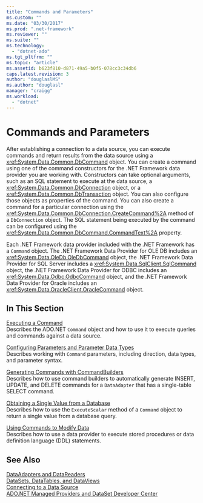 ```yaml
---
title: "Commands and Parameters"
ms.custom: ""
ms.date: "03/30/2017"
ms.prod: ".net-framework"
ms.reviewer: ""
ms.suite: ""
ms.technology: 
  - "dotnet-ado"
ms.tgt_pltfrm: ""
ms.topic: "article"
ms.assetid: b623f810-d871-49a5-b0f5-078cc3c34db6
caps.latest.revision: 3
author: "douglaslMS"
ms.author: "douglasl"
manager: "craigg"
ms.workload: 
  - "dotnet"
---
```

# Commands and Parameters
After establishing a connection to a data source, you can execute commands and return results from the data source using a <xref:System.Data.Common.DbCommand> object. You can create a command using one of the command constructors for the .NET Framework data provider you are working with. Constructors can take optional arguments, such as an SQL statement to execute at the data source, a <xref:System.Data.Common.DbConnection> object, or a <xref:System.Data.Common.DbTransaction> object. You can also configure those objects as properties of the command. You can also create a command for a particular connection using the <xref:System.Data.Common.DbConnection.CreateCommand%2A> method of a `DbConnection` object. The SQL statement being executed by the command can be configured using the <xref:System.Data.Common.DbCommand.CommandText%2A> property.  
  
 Each .NET Framework data provider included with the .NET Framework has a `Command` object. The .NET Framework Data Provider for OLE DB includes an <xref:System.Data.OleDb.OleDbCommand> object, the .NET Framework Data Provider for SQL Server includes a <xref:System.Data.SqlClient.SqlCommand> object, the .NET Framework Data Provider for ODBC includes an <xref:System.Data.Odbc.OdbcCommand> object, and the .NET Framework Data Provider for Oracle includes an <xref:System.Data.OracleClient.OracleCommand> object.  
  
## In This Section  
 [Executing a Command](../../../../docs/framework/data/adonet/executing-a-command.md)  
 Describes the ADO.NET `Command` object and how to use it to execute queries and commands against a data source.  
  
 [Configuring Parameters and Parameter Data Types](../../../../docs/framework/data/adonet/configuring-parameters-and-parameter-data-types.md)  
 Describes working with `Command` parameters, including direction, data types, and parameter syntax.  
  
 [Generating Commands with CommandBuilders](../../../../docs/framework/data/adonet/generating-commands-with-commandbuilders.md)  
 Describes how to use command builders to automatically generate INSERT, UPDATE, and DELETE commands for a `DataAdapter` that has a single-table SELECT command.  
  
 [Obtaining a Single Value from a Database](../../../../docs/framework/data/adonet/obtaining-a-single-value-from-a-database.md)  
 Describes how to use the `ExecuteScalar` method of a `Command` object to return a single value from a database query.  
  
 [Using Commands to Modify Data](../../../../docs/framework/data/adonet/using-commands-to-modify-data.md)  
 Describes how to use a data provider to execute stored procedures or data definition language (DDL) statements.  
  
## See Also  
 [DataAdapters and DataReaders](../../../../docs/framework/data/adonet/dataadapters-and-datareaders.md)  
 [DataSets, DataTables, and DataViews](../../../../docs/framework/data/adonet/dataset-datatable-dataview/index.md)  
 [Connecting to a Data Source](../../../../docs/framework/data/adonet/connecting-to-a-data-source.md)  
 [ADO.NET Managed Providers and DataSet Developer Center](http://go.microsoft.com/fwlink/?LinkId=217917)
